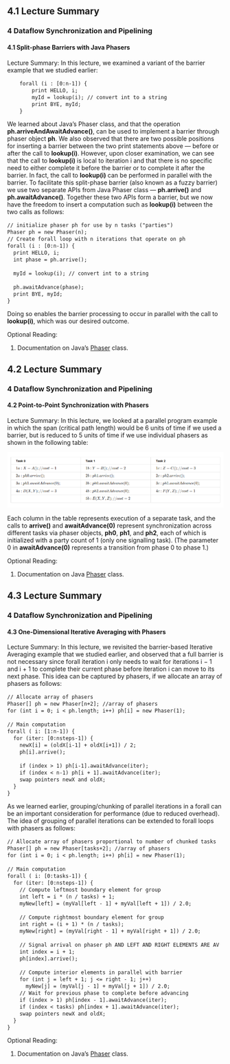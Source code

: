 ## 4.1 Lecture Summary
### 4 Dataflow Synchronization and Pipelining
#### 4.1 Split-phase Barriers with Java Phasers

Lecture Summary: In this lecture, we examined a variant of the barrier example that we studied earlier:

````
    forall (i : [0:n-1]) { 
        print HELLO, i;
        myId = lookup(i); // convert int to a string 
        print BYE, myId;
    }
````
We learned about Java’s Phaser class, and that the operation **ph.arriveAndAwaitAdvance()**, can be used to implement a barrier 
through phaser object **ph**. We also observed that there are two possible positions for inserting a barrier between the two 
print statements above — before or after the call to **lookup(i)**. However, upon closer examination, we can see that the 
call to **lookup(i)** is local to iteration i and that there is no specific need to either complete it before the barrier or 
to complete it after the barrier. In fact, the call to **lookup(i)** can be performed in parallel with the barrier. 
To facilitate this split-phase barrier (also known as a fuzzy barrier) we use two separate APIs from Java Phaser class — 
**ph.arrive()** and **ph.awaitAdvance()**. Together these two APIs form a barrier, but we now have the freedom to insert a 
computation such as **lookup(i)** between the two calls as follows:

````
// initialize phaser ph	for use by n tasks ("parties") 
Phaser ph = new Phaser(n);
// Create forall loop with n iterations that operate on ph 
forall (i : [0:n-1]) {
  print HELLO, i;
  int phase = ph.arrive();
  
  myId = lookup(i); // convert int to a string

  ph.awaitAdvance(phase);
  print BYE, myId;
}
````

Doing so enables the barrier processing to occur in parallel with the call to **lookup(i)**, which was our desired outcome.

Optional Reading:

1. Documentation on Java’s [Phaser](https://docs.oracle.com/javase/7/docs/api/java/util/concurrent/Phaser.html) class.



## 4.2 Lecture Summary
### 4 Dataflow Synchronization and Pipelining
#### 4.2 Point-to-Point Synchronization with Phasers

Lecture Summary: In this lecture, we looked at a parallel program example in which the span (critical path length) 
would be 6 units of time if we used a barrier, but is reduced to 5 units of time if we use individual phasers as shown 
in the following table:

![Table 1](../images/image_001.png)

Each column in the table represents execution of a separate task, and the calls to **arrive()** and **awaitAdvance(0)** 
represent synchronization across different tasks via phaser objects, **ph0**, **ph1**, and **ph2**, each of which is 
initialized with a party count of 1 (only one signalling task). (The parameter 0 in **awaitAdvance(0)** represents a 
transition from phase 0 to phase 1.)

Optional Reading:

1. Documentation on Java [Phaser](https://docs.oracle.com/javase/7/docs/api/java/util/concurrent/Phaser.html) class.


## 4.3 Lecture Summary
### 4 Dataflow Synchronization and Pipelining
#### 4.3 One-Dimensional Iterative Averaging with Phasers

Lecture Summary: In this lecture, we revisited the barrier-based Iterative Averaging example that we studied earlier, 
and observed that a full barrier is not necessary since forall iteration i only needs to wait for iterations i − 1 and
i + 1 to complete their current phase before iteration i can move to its next phase. This idea can be captured by phasers, 
if we allocate an array of phasers as follows:

```
// Allocate array of phasers
Phaser[] ph = new Phaser[n+2]; //array of phasers
for (int i = 0; i < ph.length; i++) ph[i] = new Phaser(1);

// Main computation 
forall ( i: [1:n-1]) {
  for (iter: [0:nsteps-1]) {
    newX[i] = (oldX[i-1] + oldX[i+1]) / 2;
    ph[i].arrive();
    
    if (index > 1) ph[i-1].awaitAdvance(iter);
    if (index < n-1) ph[i + 1].awaitAdvance(iter); 
    swap pointers newX and oldX;
  }
}
```

As we learned earlier, grouping/chunking of parallel iterations in a forall can be an important consideration for performance 
(due to reduced overhead). The idea of grouping of parallel iterations can be extended to forall loops with phasers as follows:


```
// Allocate array of phasers proportional to number of chunked tasks 
Phaser[] ph = new Phaser[tasks+2]; //array of phasers
for (int i = 0; i < ph.length; i++) ph[i] = new Phaser(1);

// Main computation 
forall ( i: [0:tasks-1]) {
  for (iter: [0:nsteps-1]) {
    // Compute leftmost boundary element for group
    int left = i * (n / tasks) + 1;
    myNew[left] = (myVal[left - 1] + myVal[left + 1]) / 2.0;
    
    // Compute rightmost boundary element for group 
    int right = (i + 1) * (n / tasks);
    myNew[right] = (myVal[right - 1] + myVal[right + 1]) / 2.0;
    
    // Signal arrival on phaser ph AND LEFT AND RIGHT ELEMENTS ARE AV 
    int	index = i + 1;
    ph[index].arrive();
    
    // Compute interior elements in parallel with barrier 
    for (int j = left + 1; j <= right - 1; j++)
      myNew[j] = (myVal[j - 1] + myVal[j + 1]) / 2.0;
    // Wait for previous phase to complete before advancing 
    if (index > 1) ph[index - 1].awaitAdvance(iter);
    if (index < tasks) ph[index + 1].awaitAdvance(iter);
    swap pointers newX and oldX;
  }
}
```

Optional Reading:

1. Documentation on Java’s [Phaser](https://docs.oracle.com/javase/7/docs/api/java/util/concurrent/Phaser.html) class.